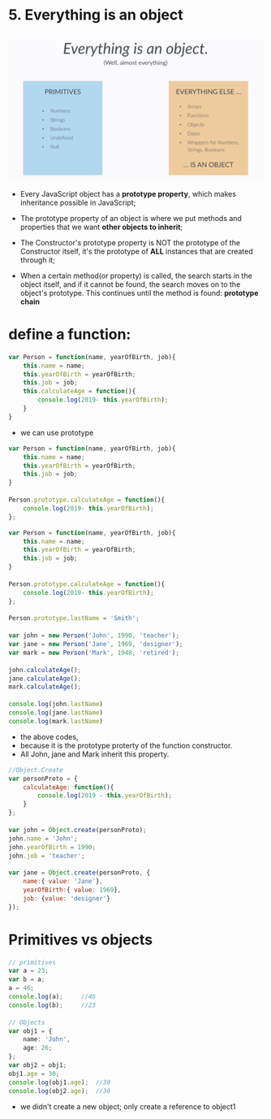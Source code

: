 # 5. Everything is an object

![](img/14.png)

- Every JavaScript object has a **prototype property**, which makes inheritance possible in JavaScript;
  
- The prototype property of an object is where we put methods and properties that we want **other objects to inherit**;
  
- The Constructor's prototype property is NOT the prototype of the Constructor itself, it's the prototype of **ALL** instances that are created through it;
  
- When a certain method(or property) is called, the search starts in the object itself, 
  and if it cannot be found, the search moves on to the object's prototype. 
  This continues until the method is found: **prototype chain**

# define a function:

```javascript
var Person = function(name, yearOfBirth, job){
    this.name = name;
    this.yearOfBirth = yearOfBirth;
    this.job = job;
    this.calculateAge = function(){
        console.log(2019- this.yearOfBirth);
    }
}
```

- we can use prototype

```javascript
var Person = function(name, yearOfBirth, job){
    this.name = name;
    this.yearOfBirth = yearOfBirth;
    this.job = job;
}

Person.prototype.calculateAge = function(){
    console.log(2019- this.yearOfBirth);
};
```


```javascript
var Person = function(name, yearOfBirth, job){
    this.name = name;
    this.yearOfBirth = yearOfBirth;
    this.job = job;
}

Person.prototype.calculateAge = function(){
    console.log(2019- this.yearOfBirth);
};

Person.prototype.lastName = 'Smith';

var john = new Person('John', 1990, 'teacher');
var jane = new Person('Jane', 1969, 'designer');
var mark = new Person('Mark', 1948, 'retired');

john.calculateAge();
jane.calculateAge();
mark.calculateAge();

console.log(john.lastName)
console.log(jane.lastName)
console.log(mark.lastName)
```
- the above codes,
- because it is the prototype proterty of the function constructor. 
- All John, jane and Mark inherit this property.

```js
//Object.Create
var personProto = {
    calculateAge: function(){
        console.log(2019 - this.yearOfBirth);
    }
};

var john = Object.create(personProto);
john.name = 'John';
john.yearOfBirth = 1990;
john.job = 'teacher';

var jane = Object.create(personProto, {
    name:{ value: 'Jane'},
    yearOfBirth:{ value: 1969},
    job: {value: 'designer'}
});
```

# Primitives vs objects

```ts
// primitives
var a = 23;
var b = a;
a = 46;
console.log(a);     //46
console.log(b);     //23

// Objects
var obj1 = {
    name: 'John',
    age: 26;
};
var obj2 = obj1;
obj1.age = 30;
console.log(obj1.age);  //30
console.log(obj2.age);  //30
```

- we didn't create a new object; only create a reference to object1











